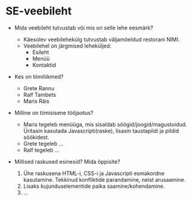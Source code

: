 # SE-veebileht

* Mida veebileht tutvustab või mis on selle lehe eesmärk?
    - Käesolev veebilehekülg tutvustab väljamõeldud restorani NIMI.
    - Veebilehel on järgmised leheküljed:
        - Esileht
        - Menüü
        - Kontaktid
        
* Kes on tiimiliikmed?
    - Grete Rannu
    - Ralf Tambets
    - Maris Räis
    
* Milline on tiimisisene tööjaotus?
    - Maris tegeleb menüüga, mis sisaldab söögid/joogid/magustoidud. Üritasin kasutada Javascripti(raske), lisasin taustapildi ja pildid söökidest.
    - Grete tegeleb ...
    - Ralf tegeleb ...
    
* Millised raskused esinesid? Mida õppisite?
    1. Ühe raskusena HTML-i, CSS-i ja Javascripti esmakordne kasutamine. Tekkinud konfliktide parandamine, neist arusaamine.
    2. Lisaks kujunduselementide paika saamine/kohendamine. 
    3. ...